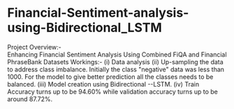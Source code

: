 # Financial-Sentiment-analysis-using-Bidirectional_LSTM

Project Overview:-  
Enhancing Financial Sentiment Analysis Using Combined FiQA and Financial PhraseBank Datasets
Workings:-
(i) Data analysis
(ii) Up-sampling the data to address class imbalance. Initially the class "negative" data was less than 1000. For the model to give better prediction all the classes needs to be balanced.
(iii) Model creation using Bidirectional --LSTM.
(iv) Train Accuracy turns up to be 94.60% while validation accuracy turns up to be around 87.72%.
